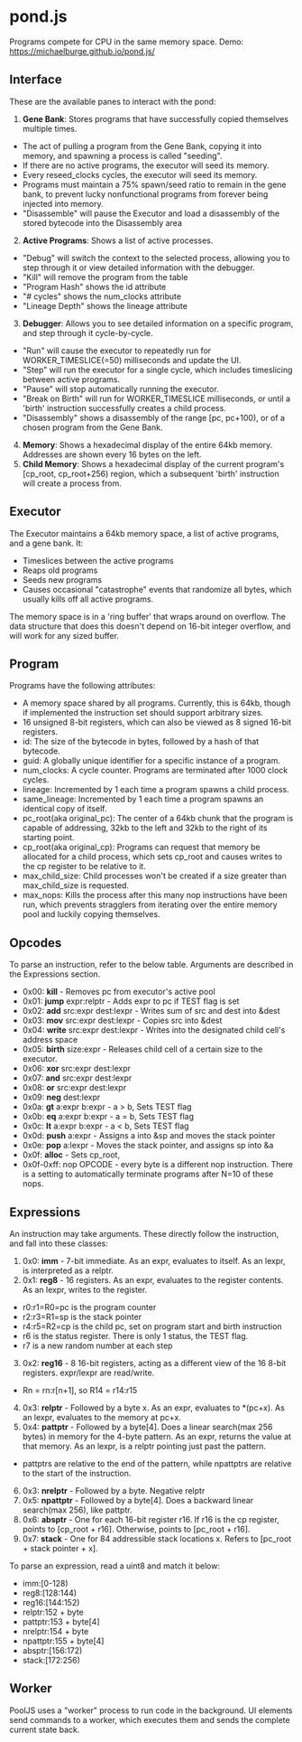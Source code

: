 # pond.js
Programs compete for CPU in the same memory space. Demo: https://michaelburge.github.io/pond.js/

## Interface
These are the available panes to interact with the pond:
1. **Gene Bank**: Stores programs that have successfully copied themselves multiple times.
 * The act of pulling a program from the Gene Bank, copying it into memory, and spawning a process is called "seeding".
 * If there are no active programs, the executor will seed its memory.
 * Every reseed_clocks cycles, the executor will seed its memory.
 * Programs must maintain a 75% spawn/seed ratio to remain in the gene bank, to prevent lucky nonfunctional programs from forever being injected into memory.
 * "Disassemble" will pause the Executor and load a disassembly of the stored bytecode into the Disassembly area
2. **Active Programs**: Shows a list of active processes.
 * "Debug" will switch the context to the selected process, allowing you to step through it or view detailed information with the debugger.
 * "Kill" will remove the program from the table
 * "Program Hash" shows the id attribute
 * "# cycles" shows the num_clocks attribute
 * "Lineage Depth" shows the lineage attribute
3. **Debugger**: Allows you to see detailed information on a specific program, and step through it cycle-by-cycle.
 * "Run" will cause the executor to repeatedly run for WORKER_TIMESLICE(=50) milliseconds and update the UI.
 * "Step" will run the executor for a single cycle, which includes timeslicing between active programs.
 * "Pause" will stop automatically running the executor.
 * "Break on Birth" will run for WORKER_TIMESLICE milliseconds, or until a 'birth' instruction successfully creates a child process.
 * "Disassembly" shows a disassembly of the range [pc, pc+100), or of a chosen program from the Gene Bank.
4. **Memory**: Shows a hexadecimal display of the entire 64kb memory. Addresses are shown every 16 bytes on the left.
5. **Child Memory**: Shows a hexadecimal display of the current program's [cp_root, cp_root+256) region, which a subsequent 'birth' instruction will create a process from.
## Executor

The Executor maintains a 64kb memory space, a list of active programs, and a gene bank. It:

* Timeslices between the active programs
* Reaps old programs
* Seeds new programs
* Causes occasional "catastrophe" events that randomize all bytes, which usually kills off all active programs.

The memory space is in a 'ring buffer' that wraps around on overflow. The data structure that does this doesn't depend on 16-bit integer overflow, and will work for any sized buffer.

## Program

Programs have the following attributes:
* A memory space shared by all programs. Currently, this is 64kb, though if implemented the instruction set should support arbitrary sizes.
* 16 unsigned 8-bit registers, which can also be viewed as 8 signed 16-bit registers.
* id: The size of the bytecode in bytes, followed by a hash of that bytecode.
* guid: A globally unique identifier for a specific instance of a program.
* num_clocks: A cycle counter. Programs are terminated after 1000 clock cycles.
* lineage: Incremented by 1 each time a program spawns a child process.
* same_lineage: Incremented by 1 each time a program spawns an identical copy of itself.
* pc_root(aka original_pc): The center of a 64kb chunk that the program is capable of addressing, 32kb to the left and 32kb to the right of its starting point.
* cp_root(aka original_cp): Programs can request that memory be allocated for a child process, which sets cp_root and causes writes to the cp register to be relative to it.
* max_child_size: Child processes won't be created if a size greater than max_child_size is requested.
* max_nops: Kills the process after this many nop instructions have been run, which prevents stragglers from iterating over the entire memory pool and luckily copying themselves.

## Opcodes

To parse an instruction, refer to the below table. Arguments are described in the Expressions section.

* 0x00: **kill** - Removes pc from executor's active pool
* 0x01: **jump** expr:relptr - Adds expr to pc if TEST flag is set
* 0x02: **add** src:expr dest:lexpr - Writes sum of src and dest into &dest
* 0x03: **mov** src:expr dest:lexpr - Copies src into &dest
* 0x04: **write** src:expr dest:lexpr - Writes into the designated child cell's address space
* 0x05: **birth** size:expr - Releases child cell of a certain size to the executor. 
* 0x06: **xor** src:expr dest:lexpr
* 0x07: **and** src:expr dest:lexpr
* 0x08: **or** src:expr dest:lexpr
* 0x09: **neg** dest:lexpr
* 0x0a: **gt** a:expr b:expr - a > b, Sets TEST flag
* 0x0b: **eq** a:expr b:expr - a = b, Sets TEST flag
* 0x0c: **lt** a:expr b:expr - a < b, Sets TEST flag
* 0x0d: **push** a:expr - Assigns a into &sp and moves the stack pointer
* 0x0e: **pop** a:lexpr - Moves the stack pointer, and assigns sp into &a
* 0x0f: **alloc** - Sets cp_root,
* 0x0f-0xff: nop OPCODE - every byte is a different nop instruction. There is a setting to automatically terminate programs after N=10 of these nops.

## Expressions
An instruction may take arguments. These directly follow the instruction, and fall into these classes:

1. 0x0: **imm** - 7-bit immediate. As an expr, evaluates to itself. As an lexpr, is interpreted as a relptr.
2. 0x1: **reg8** - 16 registers. As an expr, evaluates to the register contents. As an lexpr, writes to the register.
 * r0:r1=R0=pc is the program counter
 * r2:r3=R1=sp is the stack pointer
 * r4:r5=R2=cp is the child pc, set on program start and birth instruction
 * r6 is the status register. There is only 1 status, the TEST flag.
 * r7 is a new random number at each step
3. 0x2: **reg16** - 8 16-bit registers, acting as a different view of the 16 8-bit registers. expr/lexpr are read/write.
 * Rn = rn:r[n+1], so R14 = r14:r15
4. 0x3: **relptr** - Followed by a byte x. As an expr, evaluates to *(pc+x). As an lexpr, evaluates to the memory at pc+x.
5. 0x4: **pattptr** - Followed by a byte[4]. Does a linear search(max 256 bytes) in memory for the 4-byte pattern. As an expr, returns the value at that memory. As an lexpr, is a relptr pointing just past the pattern.
 * pattptrs are relative to the end of the pattern, while npattptrs are relative to the start of the instruction.
6. 0x3: **nrelptr** - Followed by a byte. Negative relptr
7. 0x5: **npattptr** - Followed by a byte[4]. Does a backward linear search(max 256), like pattptr.
8. 0x6: **absptr** - One for each 16-bit register r16. If r16 is the cp register, points to [cp_root + r16]. Otherwise, points to [pc_root + r16].
9. 0x7: **stack** - One for 84 addressible stack locations x. Refers to [pc_root + stack pointer + x].

To parse an expression, read a uint8 and match it below:
* imm:[0-128)
* reg8:[128:144)
* reg16:[144:152)
* relptr:152 + byte
* pattptr:153 + byte[4]
* nrelptr:154 + byte
* npattptr:155 + byte[4]
* absptr:[156:172)
* stack:[172:256)

## Worker

PoolJS uses a "worker" process to run code in the background. UI elements send commands to a worker, which executes them and sends the complete current state back.
